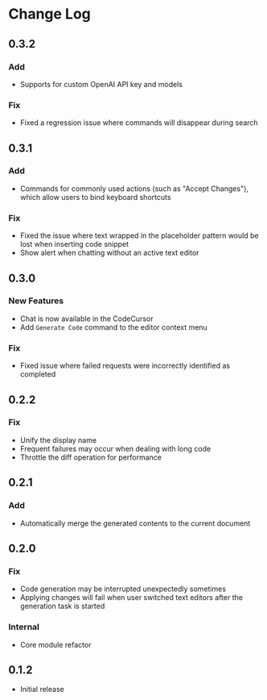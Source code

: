 # Change Log

## 0.3.2

### Add

-   Supports for custom OpenAI API key and models

### Fix

-   Fixed a regression issue where commands will disappear during search

## 0.3.1

### Add

-   Commands for commonly used actions (such as "Accept Changes"), which allow users to bind keyboard shortcuts

### Fix

-   Fixed the issue where text wrapped in the placeholder pattern would be lost when inserting code snippet
-   Show alert when chatting without an active text editor

## 0.3.0

### New Features

-   Chat is now available in the CodeCursor
-   Add `Generate Code` command to the editor context menu

### Fix

-   Fixed issue where failed requests were incorrectly identified as completed

## 0.2.2

### Fix

-   Unify the display name
-   Frequent failures may occur when dealing with long code
-   Throttle the diff operation for performance

## 0.2.1

### Add

-   Automatically merge the generated contents to the current document

## 0.2.0

### Fix

-   Code generation may be interrupted unexpectedly sometimes
-   Applying changes will fail when user switched text editors after the generation task is started

### Internal

-   Core module refactor

## 0.1.2

-   Initial release
